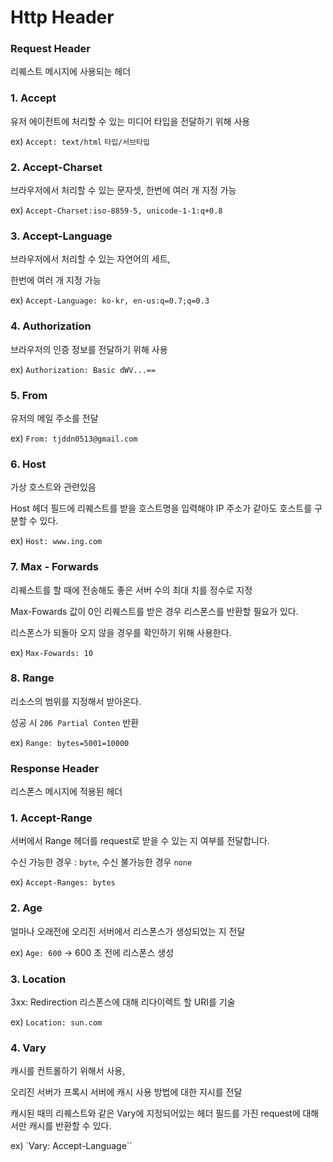 # Http Header 

### Request Header 

리퀘스트 메시지에 사용되는 헤더


### 1. Accept

유저 에이전트에 처리할 수 있는 미디어 타입을 전달하기 위해 사용

ex) `Accept: text/html` `타입/서브타입`


### 2. Accept-Charset

브라우저에서 처리할 수 있는 문자셋,
한번에 여러 개 지정 가능 

ex) `Accept-Charset:iso-8859-5, unicode-1-1:q+0.8`


### 3. Accept-Language

브라우저에서 처리할 수 있는 자연어의 세트,

한번에 여러 개 지정 가능

ex) `Accept-Language: ko-kr, en-us:q=0.7;q=0.3`


### 4. Authorization

브라우저의 인증 정보를 전달하기 위해 사용

ex) `Authorization: Basic dWV...==`


### 5. From

유저의 메일 주소를 전달

ex) `From: tjddn0513@gmail.com`


### 6. Host

가상 호스트와 관련있음

Host 헤더 필드에 리퀘스트를 받을 호스트명을 입력해야 IP 주소가 같아도 호스트를 구분할 수 있다.

ex) `Host: www.ing.com`


### 7. Max - Forwards

리퀘스트를 할 때에 전송해도 좋은 서버 수의 최대 치를 정수로 지정

Max-Fowards 값이 0인 리퀘스트를 받은 경우 리스폰스를 반환할 필요가 있다.

리스폰스가 되돌아 오지 않을 경우를 확인하기 위해 사용한다.

ex) `Max-Fowards: 10`


### 8. Range

리소스의 범위를 지정해서 받아온다.

성공 시 `206 Partial Conten` 반환

ex) `Range: bytes=5001=10000`



### Response Header 

리스폰스 메시지에 적용된 헤더


### 1. Accept-Range

서버에서 Range 헤더를 request로 받을 수 있는 지 여부를 전달합니다.

수신 가능한 경우 : `byte`, 수신 불가능한 경우 `none`

ex) `Accept-Ranges: bytes`


### 2. Age

얼마나 오래전에 오리진 서버에서 리스폰스가 생성되었는 지 전달

ex) `Age: 600` -> 600 초 전에 리스폰스 생성


### 3. Location

3xx: Redirection 리스폰스에 대해 리다이렉트 할 URI를 기술

ex) `Location: sun.com`


### 4. Vary

캐시를 컨트롤하기 위해서 사용,

오리진 서버가 프록시 서버에 캐시 사용 방법에 대한 지시를 전달

캐시된 때의 리퀘스트와 같은 Vary에 지정되어있는 헤더 필드를 가진 request에 대해서만 캐시를 반환할 수 있다.

ex) `Vary: Accept-Language`` 
